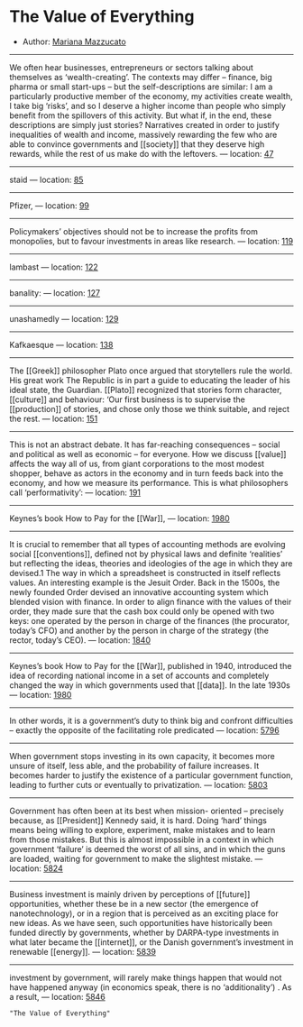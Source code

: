 # The Value of Everything

* Author: [Mariana Mazzucato]()









---
We often hear businesses, entrepreneurs or sectors talking about themselves as ‘wealth-creating’. The contexts may differ – finance, big pharma or small start-ups – but the self-descriptions are similar: I am a particularly productive member of the economy, my activities create wealth, I take big ‘risks’, and so I deserve a higher income than people who simply benefit from the spillovers of this activity. But what if, in the end, these descriptions are simply just stories? Narratives created in order to justify inequalities of wealth and income, massively rewarding the few who are able to convince governments and [[society]] that they deserve high rewards, while the rest of us make do with the leftovers. — location: [47]()

---
staid — location: [85]()

---
Pfizer, — location: [99]()

---
Policymakers’ objectives should not be to increase the profits from monopolies, but to favour investments in areas like research. — location: [119]()

---
lambast — location: [122]()

---
banality: — location: [127]()

---
unashamedly — location: [129]()

---
Kafkaesque — location: [138]()

---
The [[Greek]] philosopher Plato once argued that storytellers rule the world. His great work The Republic is in part a guide to educating the leader of his ideal state, the Guardian. [[Plato]] recognized that stories form character, [[culture]] and behaviour: ‘Our first business is to supervise the [[production]] of stories, and chose only those we think suitable, and reject the rest. — location: [151]()

---
This is not an abstract debate. It has far-reaching consequences – social and political as well as economic – for everyone. How we discuss [[value]] affects the way all of us, from giant corporations to the most modest shopper, behave as actors in the economy and in turn feeds back into the economy, and how we measure its performance. This is what philosophers call ‘performativity’: — location: [191]()

---
Keynes’s book How to Pay for the [[War]], — location: [1980]()

---
It is crucial to remember that all types of accounting methods are evolving social [[conventions]], defined not by physical laws and definite ‘realities’ but reflecting the ideas, theories and ideologies of the age in which they are devised.1 The way in which a spreadsheet is constructed in itself reflects values. An interesting example is the Jesuit Order. Back in the 1500s, the newly founded Order devised an innovative accounting system which blended vision with finance. In order to align finance with the values of their order, they made sure that the cash box could only be opened with two keys: one operated by the person in charge of the finances (the procurator, today’s CFO) and another by the person in charge of the strategy (the rector, today’s CEO). — location: [1840]()

---
Keynes’s book How to Pay for the [[War]], published in 1940, introduced the idea of recording national income in a set of accounts and completely changed the way in which governments used that [[data]]. In the late 1930s — location: [1980]()

---
In other words, it is a government’s duty to think big and confront difficulties – exactly the opposite of the facilitating role predicated — location: [5796]()

---
When government stops investing in its own capacity, it becomes more unsure of itself, less able, and the probability of failure increases. It becomes harder to justify the existence of a particular government function, leading to further cuts or eventually to privatization. — location: [5803]()

---
Government has often been at its best when mission- oriented – precisely because, as [[President]] Kennedy said, it is hard. Doing ‘hard’ things means being willing to explore, experiment, make mistakes and to learn from those mistakes. But this is almost impossible in a context in which government ‘failure’ is deemed the worst of all sins, and in which the guns are loaded, waiting for government to make the slightest mistake. — location: [5824]()

---
Business investment is mainly driven by perceptions of [[future]] opportunities, whether these be in a new sector (the emergence of nanotechnology), or in a region that is perceived as an exciting place for new ideas. As we have seen, such opportunities have historically been funded directly by governments, whether by DARPA-type investments in what later became the [[internet]], or the Danish government’s investment in renewable [[energy]]. — location: [5839]()

---
investment by government, will rarely make things happen that would not have happened anyway (in economics speak, there is no ‘additionality’) . As a result, — location: [5846]()

```query
"The Value of Everything"
```